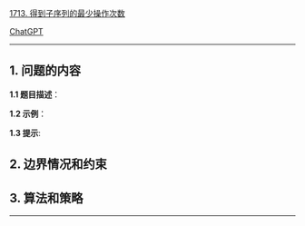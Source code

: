 [1713. 得到子序列的最少操作次数](https://leetcode.cn/problems/minimum-operations-to-make-a-subsequence)

[ChatGPT](chat.openai.com)

---

## 1. 问题的内容
**1.1 题目描述**：

**1.2 示例**：

**1.3 提示**:

## 2. 边界情况和约束


## 3. 算法和策略

---

